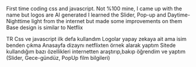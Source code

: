 First time coding css and javascript.
Not %100 mine, I came up with the name but logos are AI generated
I learned the Slider, Pop-up and Daytime-Nighttime light from the internet but made some improvements on them 
Base design is similar to Netflix 


TR
Css ve javascript ilk defa kullandım
Logolar yapay zekaya ait ama isim benden çıkma
Anasayfa dizaynı netflixten örnek alarak yaptım 
Sitede kullandığım bazı özellikleri internetten araştırıp,bakıp öğrendim ve yaptım (Slider, Gece-gündüz, PopUp film bilgileri)  
